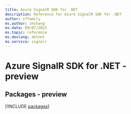 ```yaml
---
title: Azure SignalR SDK for .NET
description: Reference for Azure SignalR SDK for .NET
author: sffamily
ms.author: zhshang
ms.data: 09/07/2023
ms.topic: reference
ms.devlang: dotnet
ms.service: signalr
---
```

# Azure SignalR SDK for .NET - preview
## Packages - preview
[!INCLUDE [packages](signalr-index.md)]